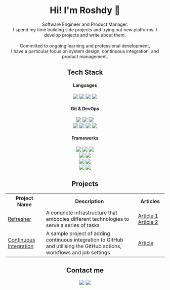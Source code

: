 <h1 align="center"> Hi! I'm Roshdy 👋</h1>
<p align="center">
    Software Engineer and Product Manager.
    <br>
    I spend my time building side projects and trying out new platforms.
    I develop projects and write about them.
    <br>
    <br>
    Committed to ongoing learning and professional development, <br>
    I have a particular focus on system design, continuous integration, and product management.
</p>

<h2 align="center"> Tech Stack </h2>
<div>
    <h4 align="center">Languages</h4>
    <p align="center">
        <img src="https://img.shields.io/badge/python-3670A0?style=for-the-badge&logo=python&logoColor=ffdd54"/>
        <img src="https://img.shields.io/badge/javascript-%23323330.svg?style=for-the-badge&logo=javascript&logoColor=%23F7DF1E"/>
        <img src="https://img.shields.io/badge/c++-%2300599C.svg?style=for-the-badge&logo=c%2B%2B&logoColor=white"/>
        <img src="https://img.shields.io/badge/postgres-%23316192.svg?style=for-the-badge&logo=postgresql&logoColor=white"/>
    </p>
    <h4 align="center">Git & DevOps</h4>
    <p align="center">
        <img src="https://img.shields.io/badge/git-%23F05033.svg?style=for-the-badge&logo=git&logoColor=white"/>
        <img src="https://img.shields.io/badge/github-%23121011.svg?style=for-the-badge&logo=github&logoColor=white"/>
        <img src="https://img.shields.io/badge/gitlab-%23181717.svg?style=for-the-badge&logo=gitlab&logoColor=orange"/>
        <br>
        <img src="https://img.shields.io/badge/docker-%230db7ed.svg?style=for-the-badge&logo=docker&logoColor=white"/>
        <img src="https://img.shields.io/badge/circle%20ci-%23161616.svg?style=for-the-badge&logo=circleci&logoColor=white"/>
        <img src="https://img.shields.io/badge/heroku-%23430098.svg?style=for-the-badge&logo=heroku&logoColor=white"/>
        <img src="https://img.shields.io/badge/codecov-%23ff0077.svg?style=for-the-badge&logo=codecov&logoColor=white"/>
        <br>
    </p>
    <h4 align="center">Frameworks</h4>
    <p align="center">
        <img src="https://img.shields.io/badge/django-%23092E20.svg?style=for-the-badge&logo=django&logoColor=white"/>
        <img src="https://img.shields.io/badge/DJANGO-REST-ff1709?style=for-the-badge&logo=django&logoColor=white&color=ff1709&labelColor=gray"/>
        <img src="https://img.shields.io/badge/react-%2320232a.svg?style=for-the-badge&logo=react&logoColor=%2361DAFB"/>
        <br>
        <img src="https://img.shields.io/badge/-ElasticSearch-005571?style=for-the-badge&logo=elasticsearch"/>
        <img src="https://img.shields.io/badge/Apache%20Kafka-000?style=for-the-badge&logo=apachekafka"/>
        <br>
        <img src="https://img.shields.io/badge/redis-%23DD0031.svg?style=for-the-badge&logo=redis&logoColor=white"/>
        <img src="https://img.shields.io/badge/Prometheus-E6522C?style=for-the-badge&logo=Prometheus&logoColor=white"/>
        <br>
        <img src="https://img.shields.io/badge/grafana-%23F46800.svg?style=for-the-badge&logo=grafana&logoColor=white"/>
        <img src="https://img.shields.io/badge/jira-%230A0FFF.svg?style=for-the-badge&logo=jira&logoColor=white"/>
        <br>
    </p>
</div>

<h2 align="center"> Projects </h2>
<div align="center">
    <table align="center">
        <tr>
            <th>Project Name</th>
            <th>Description</th>
            <th>Articles</th>
        </tr>
        <tr>
            <td>
                <a href="https://github.com/ibrahimroshdy/refresher">
                    Refresher
                </a>
            </td>
            <td>A complete infrastructure that embodies different technologies to serve a series of tasks</td>
            <td>
                <a href="https://medium.com/dev-genius/refresher-project-a-glimpse-of-system-design-and-architecture-aaef28510dd4">
                    Article 1
                </a>
                <a href="https://medium.com/dev-genius/refresher-project-part-2-explaining-how-to-build-a-simple-infrastructure-with-django-celery-ddf7a797c791">
                    Article 2
                </a>
            </td>
        </tr>
        <tr>
            <td>
                <a href="https://github.com/ibrahimroshdy/continuous_integration">
                    Continuous Integration
                </a>
            </td>
            <td>A sample project of
                adding continuous integration to
                GitHub and utilising the GitHub
                actions, workflows and job settings
            </td>
            <td>
                <a href="https://blog.devgenius.io/continuous-integration-github-1130217cc2e9">
                    Article
                </a>
            </td>
        </tr>
    </table>
</div>

<h2 align="center"> Contact me </h2>
<p align="center">
    <a href="https://medium.com/@ibrahimroshdy"><img
            src="https://img.shields.io/badge/Medium-12100E?style=for-the-badge&logo=medium&logoColor=white"/></a>
    <a href="https://www.linkedin.com/in/ibrahim-roshdy/"><img
            src="https://img.shields.io/badge/-Ibrahim_Roshdy-0A66C2?style=for-the-badge&logo=LinkedIn&logoColor=white"/></a>
</p>
